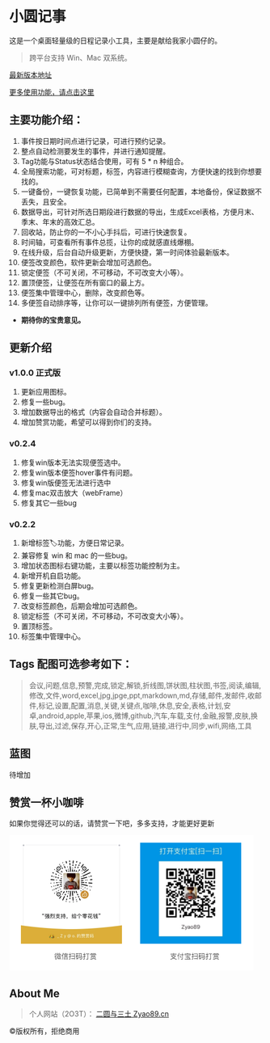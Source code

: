 # 小圆记事
这是一个桌面轻量级的日程记录小工具，主要是献给我家小圆仔的。

> 跨平台支持 Win、Mac 双系统。

[最新版本地址](https://github.com/zyao89/2O3T-Calendar/releases/latest)

[更多使用功能，请点击这里](https://www.zyao89.cn/blog/article/5b253393cef255644452eb2a)

## 主要功能介绍：

1. 事件按日期时间点进行记录，可进行预约记录。
2. 整点自动检测要发生的事件，并进行通知提醒。
3. Tag功能与Status状态结合使用，可有 5 * n 种组合。
4. 全局搜索功能，可对标题，标签，内容进行模糊查询，方便快速的找到你想要找的。
5. 一键备份，一键恢复功能，已简单到不需要任何配置，本地备份，保证数据不丢失，且安全。
6. 数据导出，可针对所选日期段进行数据的导出，生成Excel表格，方便月末、季末、年末的高效汇总。
7. 回收站，防止你的一不小心手抖后，可进行快速恢复。
8. 时间轴，可查看所有事件总揽，让你的成就感直线爆棚。
9. 在线升级，后台自动升级更新，方便快捷，第一时间体验最新版本。
10. 便签改变颜色，软件更新会增加可选颜色。
11. 锁定便签（不可关闭，不可移动，不可改变大小等）。
12. 置顶便签，让便签在所有窗口的最上方。
13. 便签集中管理中心，删除，改变颜色等。
14. 多便签自动排序等，让你可以一键排列所有便签，方便管理。

- **期待你的宝贵意见。**


## 更新介绍

### v1.0.0 正式版
1. 更新应用图标。
2. 修复一些bug。
3. 增加数据导出的格式（内容会自动合并标题）。
4. 增加赞赏功能，希望可以得到你们的支持。

### v0.2.4
1. 修复win版本无法实现便签选中。
2. 修复win版本便签hover事件有问题。
3. 修复win版便签无法进行选中
4. 修复mac双击放大（webFrame）
5. 修复其它一些bug

### v0.2.2
1. 新增标签🏷️功能，方便日常记录。
2. 兼容修复 win 和 mac 的一些bug。
3. 增加状态图标右键功能，主要以标签功能控制为主。
4. 新增开机自启功能。
5. 修复更新检测白屏bug。
6. 修复一些其它bug。
7. 改变标签颜色，后期会增加可选颜色。
8. 锁定标签（不可关闭，不可移动，不可改变大小等）。
9. 置顶标签。
10. 标签集中管理中心。

## Tags 配图可选参考如下：

> 会议,问题,信息,预警,完成,锁定,解锁,折线图,饼状图,柱状图,书签,阅读,编辑,修改,文件,word,excel,jpg,jpge,ppt,markdown,md,存储,邮件,发邮件,收邮件,标记,设置,配置,消息,关键,关键点,咖啡,休息,安全,表格,计划,安卓,android,apple,苹果,ios,微博,github,汽车,车载,支付,金融,报警,皮肤,换肤,导出,过滤,保存,开心,正常,生气,应用,链接,进行中,同步,wifi,网络,工具


## 蓝图

待增加

## 赞赏一杯小咖啡
  
如果你觉得还可以的话，请赞赏一下吧，多多支持，才能更好更新

![赞赏一杯小咖啡](/QRCode/zs.png)

## About Me

> 个人网站（2O3T）：
[二圆与三土 Zyao89.cn](https://www.zyao89.cn)

©️版权所有，拒绝商用
